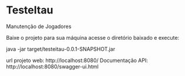 # TesteItau

Manutenção de Jogadores

Baixe o projeto para sua máquina acesse o diretório baixado e execute:

java -jar target/testeitau-0.0.1-SNAPSHOT.jar

url projeto web: http://localhost:8080/
Documentação API: http://localhost:8080/swagger-ui.html
